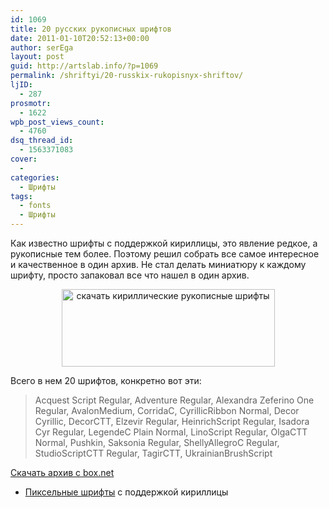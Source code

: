 ```yaml
---
id: 1069
title: 20 русских рукописных шрифтов
date: 2011-01-10T20:52:13+00:00
author: serEga
layout: post
guid: http://artslab.info/?p=1069
permalink: /shriftyi/20-russkix-rukopisnyx-shriftov/
ljID:
  - 287
prosmotr:
  - 1622
wpb_post_views_count:
  - 4760
dsq_thread_id:
  - 1563371083
cover:
  - 
categories:
  - Шрифты
tags:
  - fonts
  - Шрифты
---
```

Как известно шрифты с поддержкой кириллицы, это явление редкое, а рукописные тем более. Поэтому решил собрать все самое интересное и качественное в один архив. Не стал делать миниатюру к каждому шрифту, просто запаковал все что нашел в один архив.

<center>
  <img src="http://artslab.info/wp-content/uploads/free_cyrillic_handwritten_fonts1.jpg" alt="скачать кириллические рукописные шрифты" title="free_cyrillic_handwritten_fonts" width="341" height="124" class="alignnone size-full wp-image-1072" srcset="http://img.artslab.info/free_cyrillic_handwritten_fonts1.jpg 341w, http://img.artslab.info/free_cyrillic_handwritten_fonts1-300x109.jpg 300w" sizes="(max-width: 341px) 100vw, 341px" />
</center>

Всего в нем 20 шрифтов, конкретно вот эти:

> Acquest Script Regular, Adventure Regular, Alexandra Zeferino One Regular, AvalonMedium, CorridaC, CyrillicRibbon Normal, Decor Cyrillic, DecorCTT, Elzevir Regular, HeinrichScript Regular, Isadora Cyr Regular, LegendeC Plain Normal, LinoScript Regular, OlgaCTT Normal, Pushkin, Saksonia Regular, ShellyAllegroC Regular, StudioScriptCTT Regular, TagirCTT, UkrainianBrushScript

[Скачать архив с box.net](http://www.box.net/shared/abqevrt3av)

+ [Пиксельные шрифты](http://artslab.info/2008/04/russkie-pikselnyie-shriftyi/) с поддержкой кириллицы
